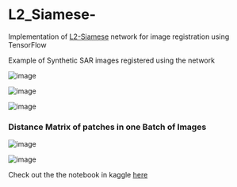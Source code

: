 # L2_Siamese-
Implementation of [L2-Siamese](https://ieeexplore.ieee.org/document/9264687) network for image registration using TensorFlow 

Example of Synthetic SAR images registered using the network

![image](https://user-images.githubusercontent.com/62745203/162971504-3af349cf-ce2d-4c68-a21b-2025e2a16fc9.png)

![image](https://user-images.githubusercontent.com/62745203/162971710-4b10f95e-c6fd-49e3-af10-a4010cd00335.png)

![image](https://user-images.githubusercontent.com/62745203/162971783-17e46e25-9227-4ba3-835b-e706915666c9.png)

### Distance Matrix of patches in one Batch of Images

![image](https://user-images.githubusercontent.com/62745203/162972068-a0cf8dd2-3583-4998-9d95-42478258ce2b.png)

![image](https://user-images.githubusercontent.com/62745203/162972117-3b1d8180-571d-45f7-8302-fbf680d3f1da.png)


Check out the the notebook in kaggle [here](https://www.kaggle.com/code/javidtheimmortal/l2siamese-samemodality)
